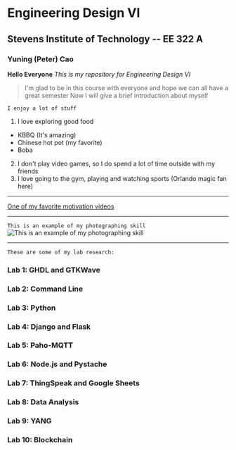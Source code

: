 # Engineering Design VI 
## Stevens Institute of Technology -- EE 322 A
### Yuning (Peter) Cao

**Hello Everyone** 
*This is my repository for Engineering Design VI*
>I'm glad to be in this course with everyone and hope we can all have a great semester
>Now I will give a brief introduction about myself

`I enjoy a lot of stuff`
1. I love exploring good food
- KBBQ (It's amazing)
- Chinese hot pot (my favorite)
- Boba
2. I don't play video games, so I do spend a lot of time outside with my friends
3. I love going to the gym, playing and watching sports (Orlando magic fan here)

---

[One of my favorite motivation videos](https://www.youtube.com/watch?v=gMWXMMUg5pI)

---
`This is an example of my photographing skill`
![This is an example of my photographing skill](https://github.com/user-attachments/assets/82a1cd39-0ff5-4bf7-bc04-8053330bad4e)

---
`These are some of my lab research: `
### Lab 1: GHDL and GTKWave
### Lab 2: Command Line
### Lab 3: Python
### Lab 4: Django and Flask
### Lab 5: Paho-MQTT
### Lab 6: Node.js and Pystache
### Lab 7: ThingSpeak and Google Sheets
### Lab 8: Data Analysis
### Lab 9: YANG
### Lab 10: Blockchain
